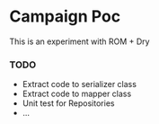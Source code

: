 # Campaign Poc

This is an experiment with ROM + Dry

### TODO

- Extract code to serializer class
- Extract code to mapper class
- Unit test for Repositories
- ...

